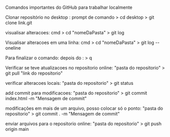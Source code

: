 Comandos importantes do GitHub para trabalhar localmente

Clonar repositório no desktop : 
prompt de comando > cd desktop > git clone link.git

visualisar alteracoes:
cmd > cd "nomeDaPasta" > git log

Visualisar alteracoes em uma linha: 
cmd > cd "nomeDaPasta" > git log --oneline

Para finalizar o comando:
depois do : > q

Verificar se teve atualizacoes no repositorio online:
"pasta do repositorio" > git pull "link do repositorio"

verificar alteracoes locais:
"pasta do repositorio" > git status

add commit para modificacoes:
"pasta do repositorio" > git commit index.html -m "Mensagem de commit"

modificações em mais de um arquivo, posso colocar só o ponto: 
"pasta do repositorio" >  git commit . -m "Mensagem de commit"

enviar arquivos para o repositorio online:
"pasta do repositorio" > git push origin main

